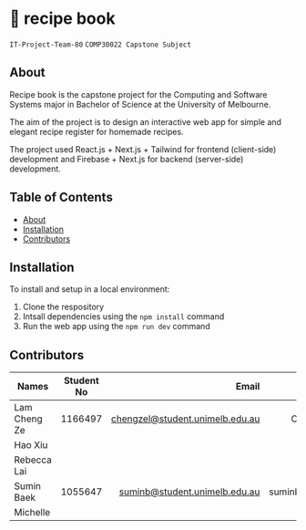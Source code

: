 # 🥗 recipe book
`IT-Project-Team-80` `COMP30022 Capstone Subject`

## About

Recipe book is the capstone project for the Computing and Software Systems major in Bachelor of Science at the University of Melbourne. 

The aim of the project is to design an interactive web app for simple and elegant recipe register for homemade recipes.

The project used React.js + Next.js + Tailwind for frontend (client-side) development and Firebase + Next.js for backend (server-side) development.

## Table of Contents
- [About](#about)
- [Installation](#installation)
- [Contributors](#contributors)

## Installation
To install and setup in a local environment: 
  1. Clone the respository
  2. Intsall dependencies using the `npm install` command
  3. Run the web app using the `npm run dev` command

## Contributors

| Names        | Student No| Email |GitHub|
| ------------- |:-------------:| -----:| -----:|
| Lam Cheng Ze      | 1166497| chengzel@student.unimelb.edu.au | CZLam7 |
| Hao Xiu    |    |   |  |
|Rebecca Lai |     |     |  |
|Sumin Baek |  1055647  |suminb@student.unimelb.edu.au | suminbaek99 |
| Michelle  |      |    | |
